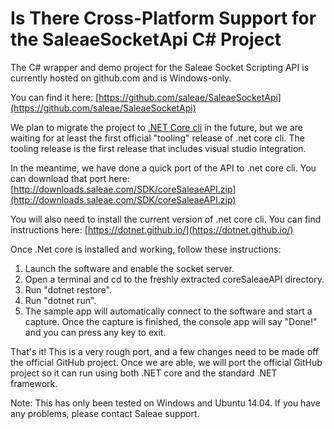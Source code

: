 # Is There Cross-Platform Support for the SaleaeSocketApi C\# Project

The C\# wrapper and demo project for the Saleae Socket Scripting API is currently hosted on github.com and is Windows-only.

You can find it here: [https://github.com/saleae/SaleaeSocketApi](https://github.com/saleae/SaleaeSocketApi)

We plan to migrate the project to [.NET Core cli](https://dotnet.github.io/) in the future, but we are waiting for at least the first official "tooling" release of .net core cli. The tooling release is the first release that includes visual studio integration.

In the meantime, we have done a quick port of the API to .net core cli. You can download that port here: [http://downloads.saleae.com/SDK/coreSaleaeAPI.zip](http://downloads.saleae.com/SDK/coreSaleaeAPI.zip)

You will also need to install the current version of .net core cli. You can find instructions here: [https://dotnet.github.io/](https://dotnet.github.io/)

Once .Net core is installed and working, follow these instructions:

1. Launch the software and enable the socket server.
2. Open a terminal and cd to the freshly extracted coreSaleaeAPI directory.
3. Run "dotnet restore".
4. Run "dotnet run".
5. The sample app will automatically connect to the software and start a capture. Once the capture is finished, the console app will say "Done!" and you can press any key to exit.

That's it! This is a very rough port, and a few changes need to be made off the official GitHub project. Once we are able, we will port the official GitHub project so it can run using both .NET core and the standard .NET framework.

Note: This has only been tested on Windows and Ubuntu 14.04. If you have any problems, please contact Saleae support.

